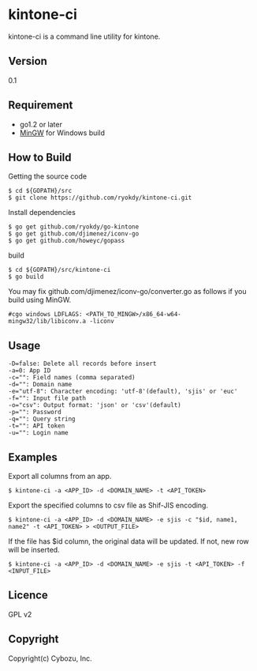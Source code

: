 kintone-ci
==========

kintone-ci is a command line utility for kintone.

## Version

0.1

## Requirement

- go1.2 or later
- [MinGW](http://mingw-w64.sourceforge.net/) for Windows build

## How to Build

Getting the source code

    $ cd ${GOPATH}/src
    $ git clone https://github.com/ryokdy/kintone-ci.git

Install dependencies

    $ go get github.com/ryokdy/go-kintone
    $ go get github.com/djimenez/iconv-go
    $ go get github.com/howeyc/gopass

build

    $ cd ${GOPATH}/src/kintone-ci
    $ go build

You may fix github.com/djimenez/iconv-go/converter.go as follows if you build using MinGW.

    #cgo windows LDFLAGS: <PATH_TO_MINGW>/x86_64-w64-mingw32/lib/libiconv.a -liconv

## Usage

    -D=false: Delete all records before insert
    -a=0: App ID
    -c="": Field names (comma separated)
    -d="": Domain name
    -e="utf-8": Character encoding: 'utf-8'(default), 'sjis' or 'euc'
    -f="": Input file path
    -o="csv": Output format: 'json' or 'csv'(default)
    -p="": Password
    -q="": Query string
    -t="": API token
    -u="": Login name

## Examples

Export all columns from an app.

    $ kintone-ci -a <APP_ID> -d <DOMAIN_NAME> -t <API_TOKEN>

Export the specified columns to csv file as Shif-JIS encoding.

    $ kintone-ci -a <APP_ID> -d <DOMAIN_NAME> -e sjis -c "$id, name1, name2" -t <API_TOKEN> > <OUTPUT_FILE>

If the file has $id column, the original data will be updated. If not, new row will be inserted.

    $ kintone-ci -a <APP_ID> -d <DOMAIN_NAME> -e sjis -t <API_TOKEN> -f <INPUT_FILE>

## Licence

GPL v2

## Copyright

Copyright(c) Cybozu, Inc.